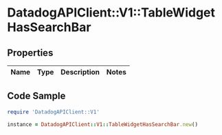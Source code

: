 # DatadogAPIClient::V1::TableWidgetHasSearchBar

## Properties

Name | Type | Description | Notes
------------ | ------------- | ------------- | -------------

## Code Sample

```ruby
require 'DatadogAPIClient::V1'

instance = DatadogAPIClient::V1::TableWidgetHasSearchBar.new()
```


